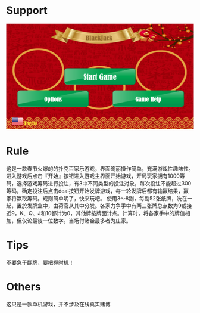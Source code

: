 # Support

![iamge](https://github.com/zhangRHua/Support/blob/master/Simulator%20Screen%20Shot%20-%20iPhone%207%20-%202018-02-05%20at%2011.00.43.png?raw=true)

# Rule

这是一款春节火爆的的扑克百家乐游戏，界面绚丽操作简单，充满游戏性趣味性。进入游戏后点击『开始』按钮进入游戏主界面开始游戏，开局玩家拥有1000筹码，选择游戏筹码进行投注，有3中不同类型的投注对象，每次投注不能超过300筹码，确定投注后点击deal按钮开始发牌游戏，每一轮发牌后都有输赢结果，赢家将赢取筹码。规则简单明了，快来玩吧。
使用3～8副，每副52张纸牌，洗在一起，置於发牌盒中，由荷官从其中分发。各家力争手中有两三张牌总点数为9或接近9，K、Q、J和10都计为0，其他牌按牌面计点。计算时，将各家手中的牌值相加，但仅论最後一位数字。当场付赌金最多者为庄家。


# Tips

不要急于翻牌，要把握时机！

# Others
这只是一款单机游戏，并不涉及在线真实赌博
